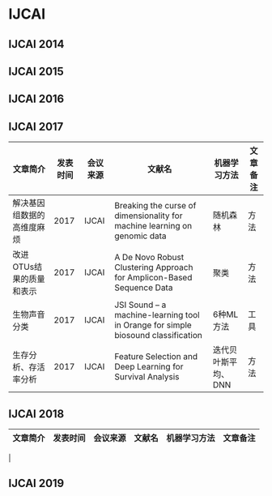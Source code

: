 # IJCAI
## IJCAI 2014

## IJCAI 2015

## IJCAI 2016

## IJCAI 2017
|文章简介|发表时间|会议来源|文献名|机器学习方法|文章备注|  
|-------|-------|-------|------|-----------|-------|
|解决基因组数据的高维度麻烦|2017|IJCAI|Breaking the curse of dimensionality for machine learning on genomic data|随机森林|方法|
|改进OTUs结果的质量和表示|2017|IJCAI|A De Novo Robust Clustering Approach for Amplicon-Based Sequence Data|聚类|方法|
|生物声音分类|2017|IJCAI|JSI Sound – a machine-learning tool in Orange for simple biosound classification|6种ML方法|工具|
|生存分析、存活率分析|2017|IJCAI|Feature Selection and Deep Learning for Survival Analysis|迭代贝叶斯平均、DNN|方法|
## IJCAI 2018
|文章简介|发表时间|会议来源|文献名|机器学习方法|文章备注|  
|-------|-------|-------|------|-----------|-------|
|
## IJCAI 2019